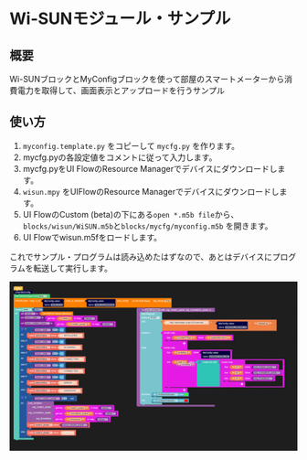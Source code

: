 # Wi-SUNモジュール・サンプル

## 概要

Wi-SUNブロックとMyConfigブロックを使って部屋のスマートメーターから消費電力を取得して、画面表示とアップロードを行うサンプル

## 使い方

1. `myconfig.template.py` をコピーして `mycfg.py` を作ります。
2. mycfg.pyの各設定値をコメントに従って入力します。
3. mycfg.pyをUI FlowのResource Managerでデバイスにダウンロードします。
4. `wisun.mpy` をUIFlowのResource Managerでデバイスにダウンロードします。
5. UI FlowのCustom (beta)の下にある`open *.m5b file`から、`blocks/wisun/WiSUN.m5b`と`blocks/mycfg/myconfig.m5b` を開きます。
6. UI Flowでwisun.m5fをロードします。

これでサンプル・プログラムは読み込めたはずなので、あとはデバイスにプログラムを転送して実行します。

![sample](sample.png)